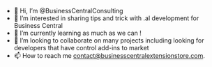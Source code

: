 - 👋 Hi, I’m @BusinessCentralConsulting
- 👀 I’m interested in sharing tips and trick with .al development for Business Central
- 🌱 I’m currently learning as much as we can !
- 💞️ I’m looking to collaborate on many projects including looking for developers that have control add-ins to market
- 📫 How to reach me contact@businesscentralextensionstore.com.

<!---
BusinessCenralConsulting/BusinessCenralConsulting is a ✨ special ✨ repository because its `README.md` (this file) appears on your GitHub profile.
You can click the Preview link to take a look at your changes.
--->
